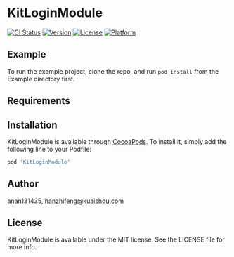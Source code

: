 # KitLoginModule

[![CI Status](https://img.shields.io/travis/anan131435/KitLoginModule.svg?style=flat)](https://travis-ci.org/anan131435/KitLoginModule)
[![Version](https://img.shields.io/cocoapods/v/KitLoginModule.svg?style=flat)](https://cocoapods.org/pods/KitLoginModule)
[![License](https://img.shields.io/cocoapods/l/KitLoginModule.svg?style=flat)](https://cocoapods.org/pods/KitLoginModule)
[![Platform](https://img.shields.io/cocoapods/p/KitLoginModule.svg?style=flat)](https://cocoapods.org/pods/KitLoginModule)

## Example

To run the example project, clone the repo, and run `pod install` from the Example directory first.

## Requirements

## Installation

KitLoginModule is available through [CocoaPods](https://cocoapods.org). To install
it, simply add the following line to your Podfile:

```ruby
pod 'KitLoginModule'
```

## Author

anan131435, hanzhifeng@kuaishou.com

## License

KitLoginModule is available under the MIT license. See the LICENSE file for more info.
